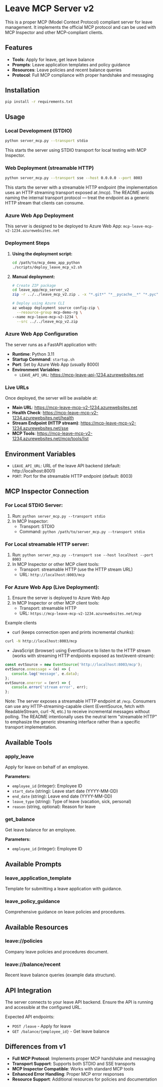 # Leave MCP Server v2

This is a proper MCP (Model Context Protocol) compliant server for leave management. It implements the official MCP protocol and can be used with MCP Inspector and other MCP-compliant clients.

## Features

- **Tools**: Apply for leave, get leave balance
- **Prompts**: Leave application templates and policy guidance
- **Resources**: Leave policies and recent balance queries
- **Protocol**: Full MCP compliance with proper handshake and messaging

## Installation

```bash
pip install -r requirements.txt
```

## Usage

### Local Development (STDIO)

```bash
python server_mcp.py --transport stdio
```

This starts the server using STDIO transport for local testing with MCP Inspector.

### Web Deployment (streamable HTTP)

```bash
python server_mcp.py --transport sse --host 0.0.0.0 --port 8003
```

This starts the server with a streamable HTTP endpoint (the implementation uses an HTTP streaming transport exposed at /mcp). The README avoids naming the internal transport protocol — treat the endpoint as a generic HTTP stream that clients can consume.

### Azure Web App Deployment

This server is designed to be deployed to Azure Web App: `mcp-leave-mcp-v2-1234.azurewebsites.net`

### Deployment Steps

1. **Using the deployment script:**
   ```bash
   cd /path/to/mcp_demo_app_python
   ./scripts/deploy_leave_mcp_v2.sh
   ```

2. **Manual deployment:**
   ```bash
   # Create ZIP package
   cd leave_app/mcp_server_v2
   zip -r ../../leave_mcp_v2.zip . -x "*.git*" "*__pycache__*" "*.pyc"
   
   # Deploy using Azure CLI
   az webapp deployment source config-zip \
     --resource-group mcp-demo-rg \
   --name mcp-leave-mcp-v2-1234 \
     --src ../../leave_mcp_v2.zip
   ```

### Azure Web App Configuration

The server runs as a FastAPI application with:
- **Runtime**: Python 3.11
- **Startup Command**: `startup.sh`
- **Port**: Set by Azure Web App (usually 8000)
- **Environment Variables**:
   - `LEAVE_API_URL`: https://mcp-leave-api-1234.azurewebsites.net

### Live URLs

Once deployed, the server will be available at:
- **Main URL**: https://mcp-leave-mcp-v2-1234.azurewebsites.net
- **Health Check**: https://mcp-leave-mcp-v2-1234.azurewebsites.net/health
- **Stream Endpoint (HTTP stream)**: https://mcp-leave-mcp-v2-1234.azurewebsites.net/sse
- **MCP Tools**: https://mcp-leave-mcp-v2-1234.azurewebsites.net/mcp/tools/list

## Environment Variables

- `LEAVE_API_URL`: URL of the leave API backend (default: http://localhost:8001)
- `PORT`: Port for the streamable HTTP endpoint (default: 8003)

## MCP Inspector Connection

### For Local STDIO Server:
1. Run: `python server_mcp.py --transport stdio`
2. In MCP Inspector:
   - Transport: STDIO
   - Command: `python /path/to/server_mcp.py --transport stdio`

### For Local streamable HTTP server:
1. Run: `python server_mcp.py --transport sse --host localhost --port 8003`
2. In MCP Inspector or other MCP client tools:
   - Transport: streamable HTTP (use the HTTP stream URL)
   - URL: `http://localhost:8003/mcp`

### For Azure Web App (Live Deployment):
1. Ensure the server is deployed to Azure Web App
2. In MCP Inspector or other MCP client tools:
    - Transport: streamable HTTP
   - URL: `https://mcp-leave-mcp-v2-1234.azurewebsites.net/mcp`

Example clients

- curl (keeps connection open and prints incremental chunks):

```bash
curl -N http://localhost:8003/mcp
```

- JavaScript (browser) using EventSource to listen to the HTTP stream (works with streaming HTTP endpoints exposed as text/event-stream):

```js
const evtSource = new EventSource('http://localhost:8003/mcp');
evtSource.onmessage = (e) => {
   console.log('message', e.data);
};
evtSource.onerror = (err) => {
   console.error('stream error', err);
};
```

Note: The server exposes a streamable HTTP endpoint at `/mcp`. Consumers can use any HTTP-streaming-capable client (EventSource, fetch with ReadableStream, curl -N, etc.) to receive incremental messages without polling. The README intentionally uses the neutral term "streamable HTTP" to emphasize the generic streaming interface rather than a specific transport implementation.

## Available Tools

### apply_leave
Apply for leave on behalf of an employee.

**Parameters:**
- `employee_id` (integer): Employee ID
- `start_date` (string): Leave start date (YYYY-MM-DD)
- `end_date` (string): Leave end date (YYYY-MM-DD)
- `leave_type` (string): Type of leave (vacation, sick, personal)
- `reason` (string, optional): Reason for leave

### get_balance
Get leave balance for an employee.

**Parameters:**
- `employee_id` (integer): Employee ID

## Available Prompts

### leave_application_template
Template for submitting a leave application with guidance.

### leave_policy_guidance
Comprehensive guidance on leave policies and procedures.

## Available Resources

### leave://policies
Company leave policies and procedures document.

### leave://balance/recent
Recent leave balance queries (example data structure).

## API Integration

The server connects to your leave API backend. Ensure the API is running and accessible at the configured URL.

Expected API endpoints:
- `POST /leave` - Apply for leave
- `GET /balance/{employee_id}` - Get leave balance

## Differences from v1

- **Full MCP Protocol**: Implements proper MCP handshake and messaging
- **Transport Support**: Supports both STDIO and SSE transports
- **MCP Inspector Compatible**: Works with standard MCP tools
- **Enhanced Error Handling**: Proper MCP error responses
- **Resource Support**: Additional resources for policies and documentation
